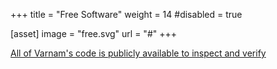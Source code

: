 +++
title = "Free Software"
weight = 14
#disabled = true

[asset]
  image = "free.svg"
  url = "#"
+++

[All of Varnam's code is publicly available to inspect and verify](https://github.com/varnamproject)